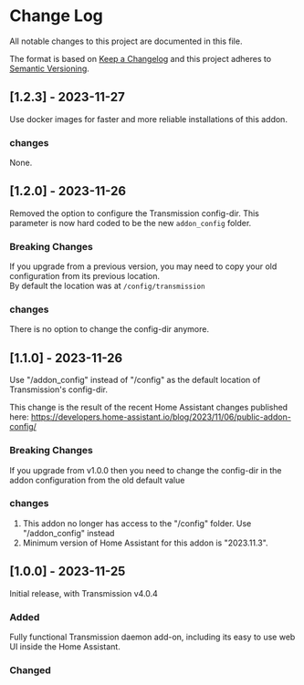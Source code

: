 
# Change Log
All notable changes to this project are documented in this file.
 
The format is based on [Keep a Changelog](http://keepachangelog.com/)
and this project adheres to [Semantic Versioning](http://semver.org/).
 

## [1.2.3] - 2023-11-27
  
Use docker images for faster and more reliable installations of this addon.

### changes
None.


## [1.2.0] - 2023-11-26
  
Removed the option to configure the Transmission config-dir. This parameter is now hard coded to be the new
`addon_config` folder. 

### Breaking Changes
If you upgrade from a previous version, you may need to copy your old configuration from its previous location.  
By default the location was at `/config/transmission`

### changes
There is no option to change the config-dir anymore.


## [1.1.0] - 2023-11-26
  
Use "/addon_config" instead of "/config" as the default location of Transmission's config-dir.

This change is the result of the recent Home Assistant changes published here: https://developers.home-assistant.io/blog/2023/11/06/public-addon-config/

### Breaking Changes
If you upgrade from v1.0.0 then you need to change the config-dir in the addon configuration from the old
default value 

### changes
1. This addon no longer has access to the "/config" folder. Use "/addon_config" instead
2. Minimum version of Home Assistant for this addon is "2023.11.3".

  

## [1.0.0] - 2023-11-25
  
Initial release, with Transmission v4.0.4

### Added
Fully functional Transmission daemon add-on, including its easy to use web UI inside the Home Assistant.

### Changed
  